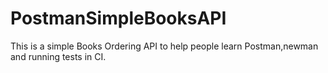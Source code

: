 # PostmanSimpleBooksAPI

This is a simple Books Ordering API to help people learn Postman,newman and running tests in CI.
